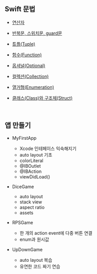 ## Swift 문법

- [연산자](https://halved-sale-84c.notion.site/6650ea53fb9649f689ed9032ab665db8)

- [반복문, 스위치문, guard문](https://halved-sale-84c.notion.site/guard-350603a287444db5b635f060c502e5fa)

- [튜플(Tuple)](https://halved-sale-84c.notion.site/Tuple-644383a862244b6fbee3961ea83fd3fd)

- [함수(Function)](https://halved-sale-84c.notion.site/Function-3d73c512c86844c9842bbcbcaf3dc1ba)

- [옵셔널(Optional)](https://halved-sale-84c.notion.site/Optional-b888754d5f2f48e69ba4ed0c0369dabf)

- [컬렉션(Collection)](https://halved-sale-84c.notion.site/Collection-4e80ff659f314a5888e61c80fab80bdd)

- [열거형(Enumeration)](https://halved-sale-84c.notion.site/Enumeration-db82441d3f3447e2a5f176116a4f8e7d)

- [클래스(Class)와 구조체(Struct)](https://halved-sale-84c.notion.site/Class-Struct-43b53f5d1f1444ac93959f9ba5e48af2)

  <br/>

## 앱 만들기

- MyFirstApp

  - Xcode 인테페이스 익숙해지기
  - auto layout 기초
  - colorLiteral
  - @IBOutlet
  - @IBAction
  - viewDidLoad()

- DiceGame

  - auto layout
  - stack view
  - aspect ratio
  - assets

- RPSGame

  - 한 개의 action event에 다중 버튼 연결
  - enum과 원시값

- UpDownGame
  - auto layout 복습
  - 유연한 코드 짜기 연습
